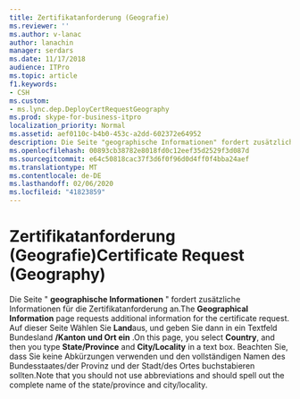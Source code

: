```yaml
---
title: Zertifikatanforderung (Geografie)
ms.reviewer: ''
ms.author: v-lanac
author: lanachin
manager: serdars
ms.date: 11/17/2018
audience: ITPro
ms.topic: article
f1.keywords:
- CSH
ms.custom:
- ms.lync.dep.DeployCertRequestGeography
ms.prod: skype-for-business-itpro
localization_priority: Normal
ms.assetid: aef0110c-b4b0-453c-a2dd-602372e64952
description: Die Seite "geographische Informationen" fordert zusätzliche Informationen für die Zertifikatanforderung an. Auf dieser Seite Wählen Sie Land aus, und geben Sie dann in ein Textfeld Bundesland/Kanton und Ort ein. Beachten Sie, dass Sie keine Abkürzungen verwenden und den vollständigen Namen des Bundesstaates/der Provinz und der Stadt/des Ortes buchstabieren sollten.
ms.openlocfilehash: 00893cb38782e8018fd0c12eef35d2529f3d087d
ms.sourcegitcommit: e64c50818cac37f3d6f0f96d0d4ff0f4bba24aef
ms.translationtype: MT
ms.contentlocale: de-DE
ms.lasthandoff: 02/06/2020
ms.locfileid: "41823859"
---
```

# <a name="certificate-request-geography"></a><span data-ttu-id="60ead-105">Zertifikatanforderung (Geografie)</span><span class="sxs-lookup"><span data-stu-id="60ead-105">Certificate Request (Geography)</span></span>
 
<span data-ttu-id="60ead-106">Die Seite " **geographische Informationen** " fordert zusätzliche Informationen für die Zertifikatanforderung an.</span><span class="sxs-lookup"><span data-stu-id="60ead-106">The **Geographical Information** page requests additional information for the certificate request.</span></span> <span data-ttu-id="60ead-107">Auf dieser Seite Wählen Sie **Land**aus, und geben Sie dann in ein Textfeld Bundesland **/Kanton** **und Ort ein** .</span><span class="sxs-lookup"><span data-stu-id="60ead-107">On this page, you select **Country**, and then you type **State/Province** and **City/Locality** in a text box.</span></span> <span data-ttu-id="60ead-108">Beachten Sie, dass Sie keine Abkürzungen verwenden und den vollständigen Namen des Bundesstaates/der Provinz und der Stadt/des Ortes buchstabieren sollten.</span><span class="sxs-lookup"><span data-stu-id="60ead-108">Note that you should not use abbreviations and should spell out the complete name of the state/province and city/locality.</span></span>
  

